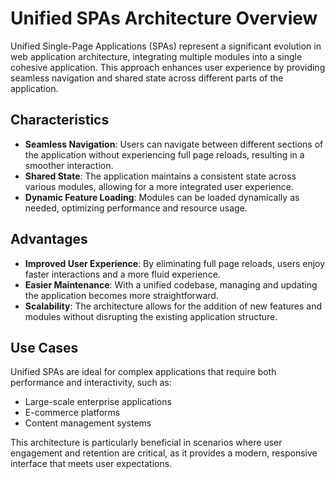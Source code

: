 # Unified SPAs Architecture Overview

Unified Single-Page Applications (SPAs) represent a significant evolution in web application architecture, integrating multiple modules into a single cohesive application. This approach enhances user experience by providing seamless navigation and shared state across different parts of the application.

## Characteristics

- **Seamless Navigation**: Users can navigate between different sections of the application without experiencing full page reloads, resulting in a smoother interaction.
- **Shared State**: The application maintains a consistent state across various modules, allowing for a more integrated user experience.
- **Dynamic Feature Loading**: Modules can be loaded dynamically as needed, optimizing performance and resource usage.

## Advantages

- **Improved User Experience**: By eliminating full page reloads, users enjoy faster interactions and a more fluid experience.
- **Easier Maintenance**: With a unified codebase, managing and updating the application becomes more straightforward.
- **Scalability**: The architecture allows for the addition of new features and modules without disrupting the existing application structure.

## Use Cases

Unified SPAs are ideal for complex applications that require both performance and interactivity, such as:

- Large-scale enterprise applications
- E-commerce platforms
- Content management systems

This architecture is particularly beneficial in scenarios where user engagement and retention are critical, as it provides a modern, responsive interface that meets user expectations.